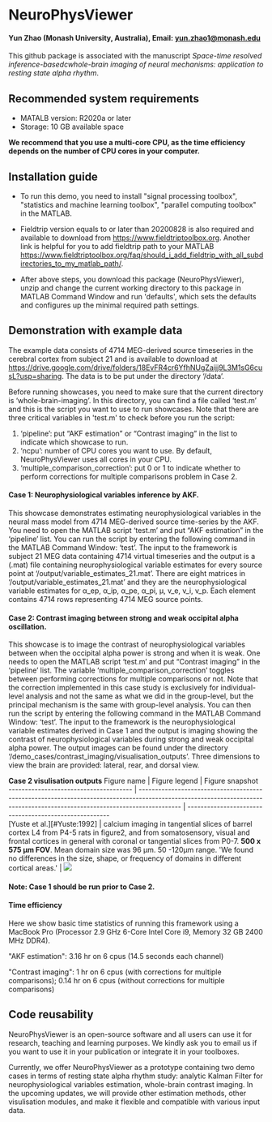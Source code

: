 # NeuroPhysViewer
#### Yun Zhao (Monash University, Australia), Email: yun.zhao1@monash.edu

This github package is associated with the manuscript *Space-time resolved inference-basedcwhole-brain imaging of neural mechanisms: application to resting state alpha rhythm*.

## Recommended system requirements
- MATALB version: R2020a or later
- Storage: 10 GB available space

**We recommend that you use a multi-core CPU, as the time efficiency depends on the number of CPU cores in your computer.**

## Installation guide
- To run this demo, you need to install "signal processing toolbox", "statistics and machine learning toolbox", "parallel computing toolbox" in the MATLAB.

- Fieldtrip version equals to or later than 20200828 is also required and available to download from https://www.fieldtriptoolbox.org. Another link is helpful for you to add fieldtrip path to your MATLAB https://www.fieldtriptoolbox.org/faq/should_i_add_fieldtrip_with_all_subdirectories_to_my_matlab_path/.

- After above steps, you download this package (NeuroPhysViewer), unzip and change the current working directory to this package in MATLAB Command Window and run 'defaults', which sets the defaults and configures up the minimal required path settings.

## Demonstration with example data
The example data consists of 4714 MEG-derived source timeseries in the cerebral cortex from subject 21 and is available to download at https://drive.google.com/drive/folders/18EvFR4cr6YfhNUgZaijj9L3M1sG6cusL?usp=sharing. The data is to be put under the directory ‘/data’.

Before running showcases, you need to make sure that the current directory is ‘whole-brain-imaging’. In this directory, you can find a file called ‘test.m’ and this is the script you want to use to run showcases. Note that there are three critical variables in 'test.m' to check before you run the script:
1.	‘pipeline’: put “AKF estimation” or “Contrast imaging” in the list to indicate which showcase to run.
2.	‘ncpu’:  number of CPU cores you want to use. By default, NeuroPhysViewer uses all cores in your CPU.
3.	‘multiple_comparison_correction’:  put 0 or 1 to indicate whether to perform corrections for multiple comparisons problem in Case 2.

#### Case 1: Neurophysiological variables inference by AKF. 
This showcase demonstrates estimating neurophysiological variables in the neural mass model from 4714 MEG-derived source time-series by the AKF. You need to open the MATLAB script ‘test.m’ and put “AKF estimation” in the ‘pipeline’ list. You can run the script by entering the following command in the MATLAB Command Window: ‘test’.  The input to the framework is subject 21 MEG data containing 4714 virtual timeseries and the output is a (.mat) file containing neurophysiological variable estimates for every source point at ‘/output/variable_estimates_21.mat’. There are eight matrices in ‘/output/variable_estimates_21.mat’ and they are the neurophysiological variable estimates for α_ep, α_ip, α_pe, α_pi, μ, v_e, v_i, v_p. Each element contains 4714 rows representing 4714 MEG source points.

#### Case 2: Contrast imaging between strong and weak occipital alpha oscillation. 
This showcase is to image the contrast of neurophysiological variables between when the occipital alpha power is strong and when it is weak. One needs to open the MATLAB script ‘test.m’ and put “Contrast imaging” in the ‘pipeline’ list. The variable ‘multiple_comparison_correction’ toggles between performing corrections for multiple comparisons or not. Note that the correction implemented in this case study is exclusively for individual-level analysis and not the same as what we did in the group-level, but the principal mechanism is the same with group-level analysis. You can then run the script by entering the following command in the MATLAB Command Window: ‘test’. The input to the framework is the neurophysiological variable estimates derived in Case 1 and the output is imaging showing the contrast of neurophysiological variables during strong and weak occipital alpha power. The output images can be found under the directory ‘/demo_cases/contrast_imaging/visualisation_outputs’. Three dimensions to view the brain are provided: lateral, rear, and dorsal view.

**Case 2 visulisation outputs**
Figure name                              | Figure legend                                                                                                                                                                  | Figure snapshot                                       
-------------------------------------- | ------------------------------------------------------------------------------------------------------------------------------------------------------------------------- | ------------------------------------------------------  
[Yuste et al.][#Yuste:1992]            | calcium imaging in tangential slices of barrel cortex L4 from P4-5 rats in figure2, and from somatosensory, visual and frontal cortices in general with coronal or tangential slices from P0-7. **500 x 575 µm FOV**. Mean domain size was 96 µm. 50 -120µm range. 'We found no differences in the size, shape, or frequency of domains in different cortical areas.'                               | ![](assets/img/yuste1992-fig2.png)

#### Note: Case 1 should be run prior to Case 2.

#### Time efficiency
Here we show basic time statistics of running this framework using a MacBook Pro (Processor 2.9 GHz 6-Core Intel Core i9, Memory 32 GB 2400 MHz DDR4).

"AKF estimation": 3.16 hr on 6 cpus (14.5 seconds each channel)

"Contrast imaging": 1 hr on 6 cpus (with corrections for multiple comparisons); 0.14 hr on 6 cpus (without corrections for multiple comparisons)

## Code reusability
NeuroPhysViewer is an open-source software and all users can use it for research, teaching and learning purposes. We kindly ask you to email us if you want to use it in your publication or integrate it in your toolboxes.

Currently, we offer NeuroPhysViewer as a prototype containing two demo cases in terms of resting state alpha rhythm study: analytic Kalman Filter for neurophysiological variables estimation, whole-brain contrast imaging. In the upcoming updates, we will provide other estimation methods, other visulisation modules, and make it flexible and compatible with various input data.
